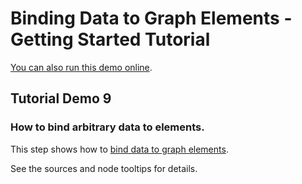 <!--
 //////////////////////////////////////////////////////////////////////////////
 // @license
 // This demo file is part of yFiles for HTML 2.3.0.3.
 // Use is subject to license terms.
 //
 // Copyright (c) 2000-2020 by yWorks GmbH, Vor dem Kreuzberg 28,
 // 72070 Tuebingen, Germany. All rights reserved.
 //
 //////////////////////////////////////////////////////////////////////////////
-->
# Binding Data to Graph Elements - Getting Started Tutorial

[You can also run this demo online](https://live.yworks.com/demos/01-tutorial-getting-started/09-data-binding/index.html).

## Tutorial Demo 9

### How to bind arbitrary data to elements.

This step shows how to [bind data to graph elements](https://docs.yworks.com/yfileshtml/#/dguide/customizing_graph-binding_data).

See the sources and node tooltips for details.
